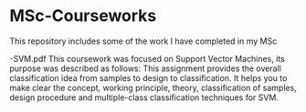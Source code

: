 # MSc-Courseworks
This repository includes some of the work I have completed in my MSc

-SVM.pdf
This coursework was focused on Support Vector Machines, its purpose was described as follows: This assignment provides the overall classification idea from samples to design to classification. It helps you to make clear the concept, working principle, theory, classification of samples, design procedure and multiple-class classification techniques for SVM.
